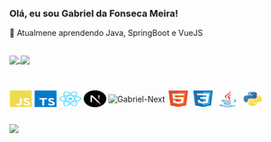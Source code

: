 ### Olá, eu sou Gabriel da Fonseca Meira!
🌱 Atualmene aprendendo Java, SpringBoot e VueJS 


##

<a href="https://github.com/GabrielFMeira/github-readme-stats">
  <img height=176 align="center" src="https://github-readme-stats.vercel.app/api?username=GabrielFMeira&show_icons=true&theme=tokyonight" />
</a>
<a href="https://github.com/GabrielFMeira/convoychat">
  <img height=176 align="center" src="https://github-readme-stats.vercel.app/api/top-langs?username=GabrielFMeira&layout=compact&langs_count=8&card_width=320&show_icons=true&theme=tokyonight" />
</a>

##

<div style="display: inline_block"><br>
  <img align="center" alt="Gabriel-Js" height="30" width="40" src="https://raw.githubusercontent.com/devicons/devicon/master/icons/javascript/javascript-plain.svg">
  <img align="center" alt="Gabriel-Ts" height="30" width="40" src="https://raw.githubusercontent.com/devicons/devicon/master/icons/typescript/typescript-plain.svg">
  <img align="center" alt="Gabriel-React" height="30" width="40" src="https://raw.githubusercontent.com/devicons/devicon/master/icons/react/react-original.svg">
  <img align="center" alt="Gabriel-Next" height="30" width="40" src="https://raw.githubusercontent.com/devicons/devicon/master/icons/nextjs/nextjs-original.svg">
  <img align="center" alt="Gabriel-Next" height="30" width="40" src="https://raw.githubusercontent.com/devicons/devicon/master/icons/nextjs/vuejs-original.svg">
  <img align="center" alt="Gabriel-HTML" height="30" width="40" src="https://raw.githubusercontent.com/devicons/devicon/master/icons/html5/html5-original.svg">
  <img align="center" alt="Gabriel-CSS" height="30" width="40" src="https://raw.githubusercontent.com/devicons/devicon/master/icons/css3/css3-original.svg">
  <img align="center" alt="Gabriel-Java" height="30" width="40" src="https://raw.githubusercontent.com/devicons/devicon/master/icons/java/java-original.svg">
  <img align="center" alt="Gabriel-Java" height="30" width="40" src="https://raw.githubusercontent.com/devicons/devicon/master/icons/python/python-original.svg">
</div>

##

<a href="https://www.linkedin.com/in/gabriel-da-fonseca-meira-1a1a5a26b/" target="_blank"><img src="https://img.shields.io/badge/-LinkedIn-%230077B5?style=for-the-badge&logo=linkedin&logoColor=white" target="_blank"></a>
